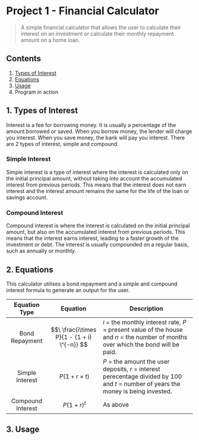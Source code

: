 # Project 1 - Financial Calculator
> A simple financial calculator that allows the user to calculate their interest on an investment or calculate their monthly repayment amount on a home loan.

## Contents
 1. [Types of Interest](https://github.com/ZarahS/Capstone-Projects/edit/main/Project%201%20-%20Financial%20Calculator/README.md#1-types-of-interest)
 2. [Equations](https://github.com/ZarahS/Capstone-Projects/edit/main/Project%201%20-%20Financial%20Calculator/README.md#2-equations)
 3. [Usage](https://github.com/ZarahS/Capstone-Projects/edit/main/Project%201%20-%20Financial%20Calculator/README.md#3-usage)
 4. Program in action

## 1. Types of Interest

Interest is a fee for borrowing money. It is usually a percentage of the amount borrowed or saved. When you borrow money, the lender will charge you interest. When you save money, the bank will pay you interest. There are 2 types of interest, simple and compound.

### Simple Interest

Simple interest is a type of interest where the interest is calculated only on the initial principal amount, without taking into account the accumulated interest from previous periods. This means that the interest does not earn interest and the interest amount remains the same for the life of the loan or savings account.

### Compound Interest

Compound interest is where the interest is calculated on the initial principal amount, but also on the accumulated interest from previous periods. This means that the interest earns interest, leading to a faster growth of the investment or debt. The interest is usually compounded on a regular basis, such as annually or monthly.

## 2. Equations

This calculator utilises a bond repayment and a simple and compound interest formula to generate an output for the user.

| Equation Type        | Equation          | Description  |
|:-------------:|-------------|-----|
|Bond Repayment |  $$\ \frac{i\times P}{1 - (1 + i) \^{-n}} $$  | *i* = the monthly interest rate, *P* = present value of the house and *n* = the number of months over which the bond will be paid. |
| Simple Interest| $$\ P(1 + r \times t) $$ |*P* = the amount the user deposits, *r* = interest perecentage divided by 100 and *t* = number of years the money is being invested.|
| Compound Interest| $$\ P(1 + r)^{t} $$    |As above|

## 3. Usage




